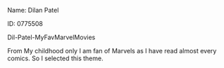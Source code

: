 Name: Dilan Patel

ID: 0775508

Dil-Patel-MyFavMarvelMovies

From My childhood only I am fan of Marvels as I have read almost every comics. So I selected this theme.


